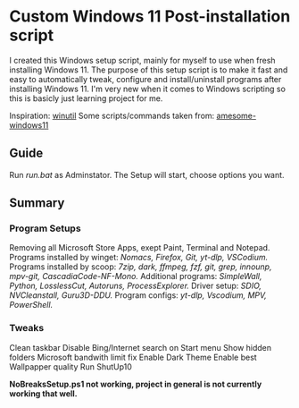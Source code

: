 # Custom Windows 11 Post-installation script
I created this Windows setup script, mainly for myself to use when fresh installing Windows 11.
The purpose of this setup script is to make it fast and easy to automatically tweak, configure and install/uninstall programs after installing Windows 11.
I'm very new when it comes to Windows scripting so this is basicly just learning project for me.

Inspiration: [winutil](https://github.com/ChrisTitusTech/winutil)
Some scripts/commands taken from: [amesome-windows11](https://github.com/awesome-windows11/windows11)

## Guide
Run *run.bat* as Adminstator.
The Setup will start, choose options you want.

## Summary
### Program Setups
Removing all Microsoft Store Apps, exept Paint, Terminal and Notepad.
Programs installed by winget: *Nomacs, Firefox, Git, yt-dlp, VSCodium.*
Programs installed by scoop: *7zip, dark, ffmpeg, fzf, git, grep, innounp, mpv-git, CascadiaCode-NF-Mono.*
Additional programs: *SimpleWall, Python, LosslessCut, Autoruns, ProcessExplorer.*
Driver setup: *SDIO, NVCleanstall, Guru3D-DDU.*
Program configs: *yt-dlp, Vscodium, MPV, PowerShell.*
### Tweaks
Clean taskbar
Disable Bing/Internet search on Start menu
Show hidden folders
Microsoft bandwith limit fix
Enable Dark Theme
Enable best Wallpapper quality
Run ShutUp10

**NoBreaksSetup.ps1 not working, project in general is not currently working that well.**
